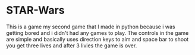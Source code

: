 # STAR-Wars
This is a game my second game that I made in python because i was getting bored and i didn't had any games to play.
The controls in the game are simple and basically uses direction keys to aim and space bar to shoot 
you get three lives and after 3 livies the game is over.
